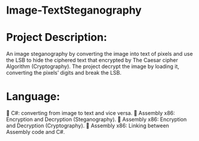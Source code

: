 # Image-TextSteganography
#	Project Description:
An image steganography by converting the image into text of pixels and use the LSB to hide the ciphered text that encrypted by The Caesar cipher Algorithm (Cryptography). The project decrypt the image by loading it, converting the pixels’ digits and break the LSB.
#	Language:
	C#: converting from image to text and vice versa.
	Assembly x86:  Encryption and Decryption (Steganography).
	Assembly x86: Encryption and Decryption (Cryptography).
	Assembly x86: Linking between Assembly code and C#.
